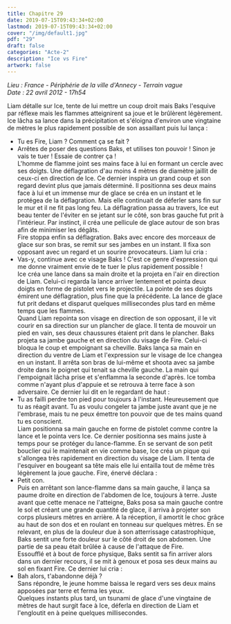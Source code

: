 ```yaml
---
title: Chapitre 29
date: 2019-07-15T09:43:34+02:00
lastmod: 2019-07-15T09:43:34+02:00
cover: "/img/default1.jpg"
pdf: "29"
draft: false
categories: "Acte-2"
description: "Ice vs Fire"
artwork: false
---
```

_Lieu : France - Périphérie de la ville d'Annecy - Terrain vague   
Date : 22 avril 2012 - 17h54_

Liam détalle sur Ice, tente de lui mettre un coup droit mais Baks l'esquive par réflexe mais les flammes atteignirent sa joue et le brûlèrent légèrement. Ice lâcha sa lance dans la précipitation et s'éloigna d'environ une vingtaine de mètres le plus rapidement possible de son assaillant puis lui lança :   
- Tu es Fire, Liam ? Comment ça se fait ?   
- Arrêtes de poser des questions Baks, et utilises ton pouvoir ! Sinon je vais te tuer ! Essaie de contrer ça !   
L'homme de flamme joint ses mains face à lui en formant un cercle avec ses doigts. Une déflagration d'au moins 4 mètres de diamètre jaillit de ceux-ci en direction de Ice. Ce dernier inspira un grand coup et son regard devint plus que jamais déterminé. Il positionna ses deux mains face à lui et un immense mur de glace se créa en un instant et le protégea de la déflagration. Mais elle continuait de déferler sans fin sur le mur et il ne fit pas long feu. La déflagration passa au travers, Ice eut beau tenter de l'éviter en se jetant sur le côté, son bras gauche fut prit à l'intérieur. Par instinct, il créa une pellicule de glace autour de son bras afin de minimiser les dégâts.   
Fire stoppa enfin sa déflagration. Baks avec encore des morceaux de glace sur son bras, se remit sur ses jambes en un instant. Il fixa son opposant avec un regard et un sourire provocateurs. Liam lui cria :   
- Vas-y, continue avec ce visage Baks ! C'est ce genre d'expression qui me donne vraiment envie de te tuer le plus rapidement possible !   
Ice créa une lance dans sa main droite et la projeta en l'air en direction de Liam. Celui-ci regarda la lance arriver lentement et pointa deux doigts en forme de pistolet vers le projectile. La pointe de ses doigts émirent une déflagration, plus fine que la précédente. La lance de glace fut prit dedans et disparut quelques millisecondes plus tard en même temps que les flammes.   
Quand Liam repointa son visage en direction de son opposant, il le vit courir en sa direction sur un plancher de glace. Il tenta de mouvoir un pied en vain, ses deux chaussures étaient prit dans le plancher. Baks projeta sa jambe gauche et en direction du visage de Fire. Celui-ci bloqua le coup et empoignant sa cheville. Baks lança sa main en direction du ventre de Liam et l'expression sur le visage de Ice changea en un instant. Il arrêta son bras de lui-même et shoota avec sa jambe droite dans le poignet qui tenait sa cheville gauche. La main qui l'empoignait lâcha prise et s'enflamma la seconde d'après. Ice tomba comme n'ayant plus d'appuie et se retrouva à terre face à son adversaire. Ce dernier lui dit en le regardant de haut :   
- Tu as failli perdre ton pied pour toujours à l'instant. Heureusement que tu as réagit avant. Tu as voulu congeler ta jambe juste avant que je ne l'embrase, mais tu ne peux émettre ton pouvoir que de tes mains quand tu es conscient.   
Liam positionna sa main gauche en forme de pistolet comme contre la lance et le pointa vers Ice. Ce dernier positionna ses mains juste à temps pour se protéger du lance-flamme. En se servant de son petit bouclier qui le maintenait en vie comme base, Ice créa un pique qui s'allongea très rapidement en direction du visage de Liam. Il tenta de l'esquiver en bougeant sa tête mais elle lui entailla tout de même très légèrement la joue gauche. Fire, énervé déclara :   
- Petit con.   
Puis en arrêtant son lance-flamme dans sa main gauche, il lança sa paume droite en direction de l'abdomen de Ice, toujours à terre. Juste avant que cette menace ne l'atteigne, Baks posa sa main gauche contre le sol et créant une grande quantité de glace, il arriva à projeter son corps plusieurs mètres en arrière. A la réception, il amortit le choc grâce au haut de son dos et en roulant en tonneau sur quelques mètres. En se relevant, en plus de la douleur due à son atterrissage catastrophique, Baks sentit une forte douleur sur le côté droit de son abdomen. Une partie de sa peau était brûlée à cause de l'attaque de Fire.   
Essoufflé et à bout de force physique, Baks sentit sa fin arriver alors dans un dernier recours, il se mit à genoux et posa ses deux mains au sol en fixant Fire. Ce dernier lui cria :   
- Bah alors, t'abandonne déjà ?   
Sans répondre, le jeune homme baissa le regard vers ses deux mains apposées par terre et ferma les yeux.   
Quelques instants plus tard, un tsunami de glace d'une vingtaine de mètres de haut surgit face à Ice, déferla en direction de Liam et l'engloutit en à peine quelques millisecondes.
